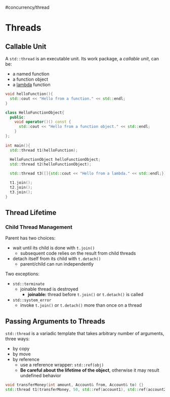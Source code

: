 #concurrency/thread 

# Threads

## Callable Unit

A `std::thread` is an executable unit. Its work package, a *callable unit*, can be:
+ a named function
+ a function object
+ a [lambda](../../concepts/lambda.md) function

```c++
void helloFunction(){
  std::cout << "Hello from a function." << std::endl;
}

class HelloFunctionObject{
  public:
    void operator()() const {
      std::cout << "Hello from a function object." << std::endl;
    }
};
  
int main(){
  std::thread t1(helloFunction);
  
  HelloFunctionObject helloFunctionObject;
  std::thread t2(helloFunctionObject);

  std::thread t3([]{std::cout << "Hello from a lambda." << std::endl;});

  t1.join();
  t2.join();
  t3.join();
}
```

## Thread Lifetime

### Child Thread Management

Parent has two choices:
+ wait until its child is done with `t.join()`
	+ subsequent code relies on the result from child threads
+ detach itself from its child with `t.detach()`
	+ parent/child can run independently

Two exceptions:
+ `std::terminate`
	+ joinable thread is destroyed
		+ **joinable:** thread before `t.join()` or `t.detach()` is called
+ `std::system_error`
	+ invoke `t.join()` or `t.detach()` more than once on a thread

## Passing Arguments to Threads

`std::thread` is a variadic template that takes arbitrary number of arguments, three ways:
+ by copy
+ by move
+ by reference
	+ use a reference wrapper: `std::ref(obj)`
	+ **Be careful about the lifetime of the object**, otherwise it may result undefined behavior

```c++
void transferMoney(int amount, Account& from, Account& to) {}
std::thread t1(transferMoney, 50, std::ref(account1), std::ref(account2));
```
